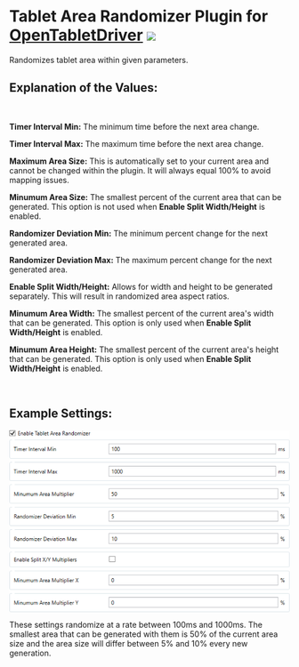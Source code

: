 # Tablet Area Randomizer Plugin for [OpenTabletDriver](https://github.com/OpenTabletDriver/OpenTabletDriver) [![](https://img.shields.io/github/downloads/Kuuuube/Tablet_Area_Randomizer/total.svg)](https://github.com/Kuuuube/Tablet_Area_Randomizer/releases/latest)

Randomizes tablet area within given parameters.

## Explanation of the Values:

<br>

**Timer Interval Min:** The minimum time before the next area change.

**Timer Interval Max:** The maximum time before the next area change.

**Maximum Area Size:** This is automatically set to your current area and cannot be changed within the plugin. It will always equal 100% to avoid mapping issues.

**Minumum Area Size:** The smallest percent of the current area that can be generated. This option is not used when **Enable Split Width/Height** is enabled.

**Randomizer Deviation Min:** The minimum percent change for the next generated area.

**Randomizer Deviation Max:** The maximum percent change for the next generated area.

**Enable Split Width/Height:** Allows for width and height to be generated separately. This will result in randomized area aspect ratios.

**Minumum Area Width:** The smallest percent of the current area's width that can be generated. This option is only used when **Enable Split Width/Height** is enabled.

**Minumum Area Height:** The smallest percent of the current area's height that can be generated. This option is only used when **Enable Split Width/Height** is enabled.

<br>

## Example Settings:
<p align="middle">
  <img src="https://raw.githubusercontent.com/Kuuuube/Tablet_Area_Randomizer/main/example_settings.png" align="middle"/>
</p>

These settings randomize at a rate between 100ms and 1000ms. The smallest area that can be generated with them is 50% of the current area size and the area size will differ between 5% and 10% every new generation.
